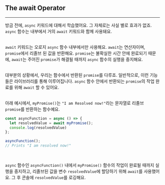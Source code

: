 ## The await Operator
---
방금 전에, `async` 키워드에 대해서 학습했어요. 그 자체로는 사실 별로 효과가 없죠. `async` 함수는 내부에서 거의 `await` 키워드와 함께 사용돼요.
<br>
<br>

`await` 키워드는 오로지 `async` 함수 내부에서만 사용해요. `await`는 연산자이며, `promise`에서 리졸브 된 값을 반환해요. `promise`는 불확실한 시간 안에 완료되기 때문에, `await`는 주어진 `promise`가 해결될 때까지 `async` 함수의 실행을 중지해요.
<br>
<br>

대부분의 상황에서, 우리는 함수에서 반환된 `promise`를 다루죠. 일반적으로, 이런 기능들은 라이브러리를 통해 이루어집니다. `async` 함수 안에서 반환되는 `promise`의 작업 완료를 위해 `await` 할 수 있어요.
<br>
<br>

아래 예시에서, `myPromise()`는 `"I am Resolved now!"`라는 문자열로 리졸브 `promise`를 반환하는 함수예요.

```javascript
const asyncFunction = async () => {
  let resolvedValue = await myPromise();
  console.log(resolvedValue)
};

asyncFunction();
// Prints "I am resolved now!"
```
<br>

`async` 함수인 `asyncFunction()` 내에서 `myPromise()` 함수의 작업이 완료될 때까지 실행을 중지하고, 리졸브된 값을 변수 `resolvedValue`에 할당하기 위해 `await`를 사용했어요. 그 후 콘솔에 `resolvedValue`를 로깅해요.
